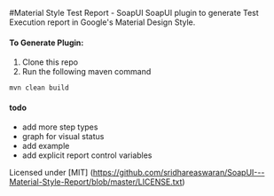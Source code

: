 #Material Style Test Report - SoapUI
SoapUI plugin to generate Test Execution report in Google's Material Design Style.

#### To Generate Plugin:
1. Clone this repo
2. Run the following maven command
```maven
mvn clean build
```

#### todo
* add more step types
* graph for visual status
* add example
* add explicit report control variables


Licensed under [MIT] (https://github.com/sridhareaswaran/SoapUI---Material-Style-Report/blob/master/LICENSE.txt)
